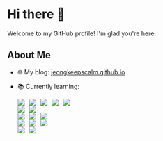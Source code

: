 # Hi there 👋

Welcome to my GitHub profile! I'm glad you're here.

## About Me
- 🌐 My blog: [jeongkeepscalm.github.io](https://jeongkeepscalm.github.io)
- 📚 Currently learning:
  <div style="display: flex; flex-wrap: wrap; gap: 10px;">
      <img src="https://img.shields.io/badge/java-007396?style=for-the-badge&logo=OpenJDK&logoColor=white">
      <img src="https://img.shields.io/badge/Python-3776AB?style=for-the-badge&logo=Python&logoColor=white">
      <img src="https://img.shields.io/badge/Spring-6DB33F?style=for-the-badge&logo=Spring&logoColor=white">
      <img src="https://img.shields.io/badge/springboot-6DB33F?style=for-the-badge&logo=springboot&logoColor=white">
      <img src="https://img.shields.io/badge/Spring Security-6DB33F?style=for-the-badge&logo=Spring Security&logoColor=white">
  </div>
  
  <div style="display: flex; flex-wrap: wrap; gap: 10px;">
      <img src="https://img.shields.io/badge/Thymeleaf-005F0F?style=for-the-badge&logo=Thymeleaf&logoColor=white">
      <img src="https://img.shields.io/badge/JSP-007396?style=for-the-badge&logo=java&logoColor=white">
  </div>
  
  <div style="display: flex; flex-wrap: wrap; gap: 10px;">
      <img src="https://img.shields.io/badge/MySQL-4479A1?style=for-the-badge&logo=MySQL&logoColor=white">
      <img src="https://img.shields.io/badge/PostgreSQL-336791?style=for-the-badge&logo=PostgreSQL&logoColor=white">
      <img src="https://img.shields.io/badge/Oracle-F80000?style=for-the-badge&logo=Oracle&logoColor=white">
  </div>
  
  <div style="display: flex; flex-wrap: wrap; gap: 10px;">
      <img src="https://img.shields.io/badge/HTML5-E34F26?style=for-the-badge&logo=HTML5&logoColor=white">
      <img src="https://img.shields.io/badge/CSS3-1572B6?style=for-the-badge&logo=CSS3&logoColor=white">
      <img src="https://img.shields.io/badge/JavaScript-F7DF1E?style=for-the-badge&logo=JavaScript&logoColor=white">
  </div>
  
  <div style="display: flex; flex-wrap: wrap; gap: 10px;">
      <img src="https://img.shields.io/badge/Amazon%20EC2-FF9900?style=for-the-badge&logo=Amazon%20EC2&logoColor=white">
      <img src="https://img.shields.io/badge/Amazon%20S3-569A31?style=for-the-badge&logo=Amazon%20S3&logoColor=white">
  </div>


<!--
**jeongkeepscalm/jeongkeepscalm** is a ✨ _special_ ✨ repository because its `README.md` (this file) appears on your GitHub profile.

Here are some ideas to get you started:

- 🔭 I’m currently working on ...
- 🌱 I’m currently learning ...
- 👯 I’m looking to collaborate on ...
- 🤔 I’m looking for help with ...
- 💬 Ask me about ...
- 📫 How to reach me: ...
- 😄 Pronouns: ...
- ⚡ Fun fact: ...
-->
